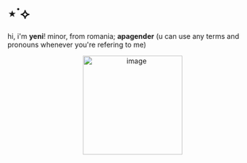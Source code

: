 # ⋆˙⟡
hi, i'm **yeni**! minor, from romania; **apagender** (u can use any terms and pronouns whenever you're refering to me)
<div align="center">
<img width="200" height="200" alt="image" src="https://github.com/user-attachments/assets/02701870-ff4a-4b03-8e95-0d9684e5f26b" />





















